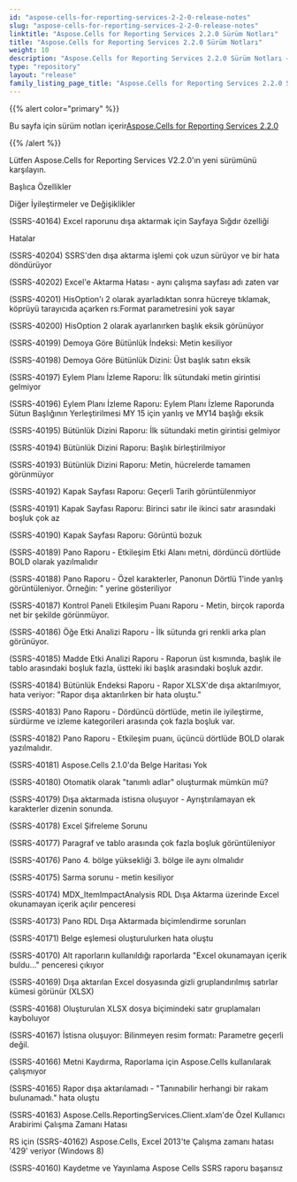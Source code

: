 ```yaml
---
id: "aspose-cells-for-reporting-services-2-2-0-release-notes"
slug: "aspose-cells-for-reporting-services-2-2-0-release-notes"
linktitle: "Aspose.Cells for Reporting Services 2.2.0 Sürüm Notları"
title: "Aspose.Cells for Reporting Services 2.2.0 Sürüm Notları"
weight: 10
description: "Aspose.Cells for Reporting Services 2.2.0 Sürüm Notları – the latest updates and fixes."
type: "repository"
layout: "release"
family_listing_page_title: "Aspose.Cells for Reporting Services 2.2.0 Sürüm Notları"
---
```

{{% alert color="primary" %}} 

 Bu sayfa için sürüm notları içerir[Aspose.Cells for Reporting Services 2.2.0](https://releases.aspose.com/cells/reportingservices/new-releases/aspose.cells-for-reporting-services-2.2.0/)

{{% /alert %}} 

Lütfen Aspose.Cells for Reporting Services V2.2.0'ın yeni sürümünü karşılayın.

 Başlıca Özellikler

 Diğer İyileştirmeler ve Değişiklikler

(SSRS-40164) Excel raporunu dışa aktarmak için Sayfaya Sığdır özelliği

 Hatalar

(SSRS-40204) SSRS'den dışa aktarma işlemi çok uzun sürüyor ve bir hata döndürüyor

(SSRS-40202) Excel'e Aktarma Hatası - aynı çalışma sayfası adı zaten var

(SSRS-40201) HisOption'ı 2 olarak ayarladıktan sonra hücreye tıklamak, köprüyü tarayıcıda açarken rs:Format parametresini yok sayar

(SSRS-40200) HisOption 2 olarak ayarlanırken başlık eksik görünüyor

(SSRS-40199) Demoya Göre Bütünlük İndeksi: Metin kesiliyor

(SSRS-40198) Demoya Göre Bütünlük Dizini: Üst başlık satırı eksik

(SSRS-40197) Eylem Planı İzleme Raporu: İlk sütundaki metin girintisi gelmiyor

(SSRS-40196) Eylem Planı İzleme Raporu: Eylem Planı İzleme Raporunda Sütun Başlığının Yerleştirilmesi MY 15 için yanlış ve MY14 başlığı eksik

(SSRS-40195) Bütünlük Dizini Raporu: İlk sütundaki metin girintisi gelmiyor

(SSRS-40194) Bütünlük Dizini Raporu: Başlık birleştirilmiyor

(SSRS-40193) Bütünlük Dizini Raporu: Metin, hücrelerde tamamen görünmüyor

(SSRS-40192) Kapak Sayfası Raporu: Geçerli Tarih görüntülenmiyor

(SSRS-40191) Kapak Sayfası Raporu: Birinci satır ile ikinci satır arasındaki boşluk çok az

(SSRS-40190) Kapak Sayfası Raporu: Görüntü bozuk

(SSRS-40189) Pano Raporu - Etkileşim Etki Alanı metni, dördüncü dörtlüde BOLD olarak yazılmalıdır

(SSRS-40188) Pano Raporu - Özel karakterler, Panonun Dörtlü 1'inde yanlış görüntüleniyor. Örneğin: &quot; yerine gösteriliyor

(SSRS-40187) Kontrol Paneli Etkileşim Puanı Raporu - Metin, birçok raporda net bir şekilde görünmüyor.

(SSRS-40186) Öğe Etki Analizi Raporu - İlk sütunda gri renkli arka plan görünüyor.

(SSRS-40185) Madde Etki Analizi Raporu - Raporun üst kısmında, başlık ile tablo arasındaki boşluk fazla, üstteki iki başlık arasındaki boşluk azdır.

(SSRS-40184) Bütünlük Endeksi Raporu - Rapor XLSX'de dışa aktarılmıyor, hata veriyor: "Rapor dışa aktarılırken bir hata oluştu."

(SSRS-40183) Pano Raporu - Dördüncü dörtlüde, metin ile iyileştirme, sürdürme ve izleme kategorileri arasında çok fazla boşluk var.

(SSRS-40182) Pano Raporu - Etkileşim puanı, üçüncü dörtlüde BOLD olarak yazılmalıdır.

(SSRS-40181) Aspose.Cells 2.1.0'da Belge Haritası Yok

(SSRS-40180) Otomatik olarak "tanımlı adlar" oluşturmak mümkün mü?

(SSRS-40179) Dışa aktarmada istisna oluşuyor - Ayrıştırılamayan ek karakterler dizenin sonunda.

(SSRS-40178) Excel Şifreleme Sorunu

(SSRS-40177) Paragraf ve tablo arasında çok fazla boşluk görüntüleniyor

(SSRS-40176) Pano 4. bölge yüksekliği 3. bölge ile aynı olmalıdır

(SSRS-40175) Sarma sorunu - metin kesiliyor

(SSRS-40174) MDX_ItemImpactAnalysis RDL Dışa Aktarma üzerinde Excel okunamayan içerik açılır penceresi

(SSRS-40173) Pano RDL Dışa Aktarmada biçimlendirme sorunları

(SSRS-40171) Belge eşlemesi oluşturulurken hata oluştu

(SSRS-40170) Alt raporların kullanıldığı raporlarda "Excel okunamayan içerik buldu..." penceresi çıkıyor

(SSRS-40169) Dışa aktarılan Excel dosyasında gizli gruplandırılmış satırlar kümesi görünür (XLSX)

(SSRS-40168) Oluşturulan XLSX dosya biçimindeki satır gruplamaları kayboluyor

(SSRS-40167) İstisna oluşuyor: Bilinmeyen resim formatı: Parametre geçerli değil.

(SSRS-40166) Metni Kaydırma, Raporlama için Aspose.Cells kullanılarak çalışmıyor

(SSRS-40165) Rapor dışa aktarılamadı - "Tanınabilir herhangi bir rakam bulunamadı." hata oluştu

(SSRS-40163) Aspose.Cells.ReportingServices.Client.xlam'de Özel Kullanıcı Arabirimi Çalışma Zamanı Hatası

RS için (SSRS-40162) Aspose.Cells, Excel 2013'te Çalışma zamanı hatası '429' veriyor (Windows 8)

(SSRS-40160) Kaydetme ve Yayınlama Aspose Cells SSRS raporu başarısız
